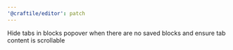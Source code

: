```yaml
---
'@craftile/editor': patch
---
```


Hide tabs in blocks popover when there are no saved blocks and ensure tab content is scrollable
